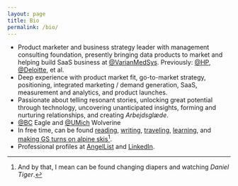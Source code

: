 ```yaml
---
layout: page
title: Bio
permalink: /bio/
---
```

- Product marketer and business strategy leader with management consulting foundation, presently bringing data products to market and helping build SaaS business at [@VarianMedSys](https://x.com/VarianMedSys). Previously: [@HP](https://x.com/HP), [@Deloitte](https://x.com/Deloitte), et al.
- Deep experience with product market fit, go-to-market strategy, positioning, integrated marketing / demand generation, SaaS, measurement and analytics, and product launches.
- Passionate about telling resonant stories, unlocking great potential through technology, uncovering unanticipated insights, forming and nurturing relationships, and creating *Arbejdsglæde*.
- [@BC](https://x.com/bostoncollege) Eagle and [@UMich](https://x.com/UMich) Wolverine
- In free time, can be found [reading](/books/), [writing](/blog/), [traveling](/travels/), [learning](/learning/), and [making GS turns on alpine skis](/skiing/)[^1].
- Professional profiles at <a href="https://angel.co/berens" target="_blank">AngelList</a> and <a href="https://linkedin.com/in/berensp" target="_blank">LinkedIn</a>.

[^1]: And by that, I mean can be found changing diapers and watching *Daniel Tiger*.